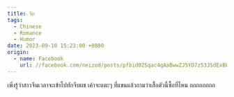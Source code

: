 ```yaml
---
title: จีบ
tags:
  - Chinese
  - Romance
  - Humor
date: 2023-09-10 15:23:00 +0800
origin:
  - name: Facebook
    url: //facebook.com/neizod/posts/pfbid02Sqac4qAaBwwZJ5YD7z53JSdExBLjypFdrunfSmygwr2mdX6gRPTFWFpyD1rDrSyql
---
```


เพิ่งรู้ว่าสาวจีนเวลาจะเข้าไปทักจีบผช เค้าจะแตะๆ ที่แขนแล้วถามว่าเสื้อตัวนี้ซื้อที่ไหน ถถถถถถถถ